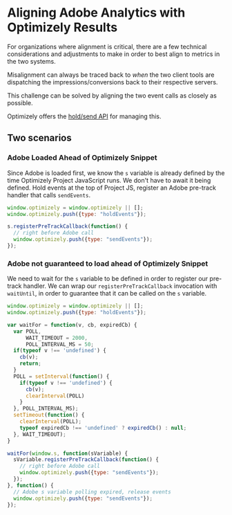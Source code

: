 # Aligning Adobe Analytics with Optimizely Results
For organizations where alignment is critical, there are a few technical considerations and adjustments to make in order to best align to metrics in the two systems.

Misalignment can always be traced back to _when_ the two client tools are dispatching the impressions/conversions back to their respective servers. 

This challenge can be solved by aligning the two event calls as closely as possible. 

Optimizely offers the [hold/send API](https://help.optimizely.com/Set_Up_Optimizely/Control_the_timing_of_Optimizely_X_Web_Event_dispatch_with_holdEvents_and_sendEvents) for managing this.

## Two scenarios

### Adobe Loaded Ahead of Optimizely Snippet

Since Adobe is loaded first, we know the `s` variable is already defined by the time Optimizely Project JavaScript runs. We don't have to await it being defined. Hold events at the top of Project JS, register an Adobe pre-track handler that calls `sendEvents`.

```javascript
window.optimizely = window.optimizely || [];
window.optimizely.push({type: "holdEvents"});

s.registerPreTrackCallback(function() {
  // right before Adobe call
  window.optimizely.push({type: "sendEvents"});
});
```

### Adobe not guaranteed to load ahead of Optimizely Snippet

We need to wait for the `s` variable to be defined in order to register our pre-track handler. We can wrap our `registerPreTrackCallback` invocation with `waitUntil`, in order to guarantee that it can be called on the `s` variable.

```javascript
window.optimizely = window.optimizely || [];
window.optimizely.push({type: "holdEvents"});

var waitFor = function(v, cb, expiredCb) {
  var POLL, 
      WAIT_TIMEOUT = 2000, 
      POLL_INTERVAL_MS = 50;
  if(typeof v !== 'undefined') {
    cb(v);
    return;
  }
  POLL = setInterval(function() {
    if(typeof v !== 'undefined') {
      cb(v);
      clearInterval(POLL)
    }
  }, POLL_INTERVAL_MS);
  setTimeout(function() {
    clearInterval(POLL);
    typeof expiredCb !== 'undefined' ? expiredCb() : null;
  }, WAIT_TIMEOUT);
}

waitFor(window.s, function(sVariable) {
  sVariable.registerPreTrackCallback(function() {
    // right before Adobe call
    window.optimizely.push({type: "sendEvents"});
  });
}, function() {
  // Adobe s variable polling expired, release events
  window.optimizely.push({type: "sendEvents"});
});
```

